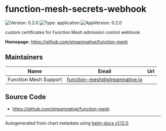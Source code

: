 # function-mesh-secrets-webhook

![Version: 0.2.0](https://img.shields.io/badge/Version-0.2.0-informational?style=flat-square) ![Type: application](https://img.shields.io/badge/Type-application-informational?style=flat-square) ![AppVersion: 0.2.0](https://img.shields.io/badge/AppVersion-0.2.0-informational?style=flat-square)

custom certificates for Function Mesh admission control webhook

**Homepage:** <https://github.com/streamnative/function-mesh>

## Maintainers

| Name | Email | Url |
| ---- | ------ | --- |
| Function Mesh Support | <function-mesh@streamnative.io> |  |

## Source Code

* <https://github.com/streamnative/function-mesh>

----------------------------------------------
Autogenerated from chart metadata using [helm-docs v1.12.0](https://github.com/norwoodj/helm-docs/releases/v1.12.0)
